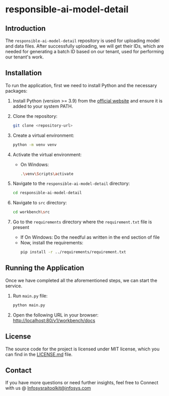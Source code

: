 # responsible-ai-model-detail


## Introduction
The `responsible-ai-model-detail` repository is used for uploading model and data files. After successfully uploading, we will get their IDs, which are needed for generating a batch ID based on our tenant, used for performing our tenant's work.


## Installation
To run the application, first we need to install Python and the necessary packages:

1. Install Python (version >= 3.9) from the [official website](https://www.python.org/downloads/) and ensure it is added to your system PATH.

2. Clone the repository:
    ```sh
    git clone <repository-url>
    ```

3. Create a virtual environment:
    ```sh
    python -m venv venv
    ```

4. Activate the virtual environment:
    - On Windows:
        ```sh
        .\venv\Scripts\activate
         ```

5. Navigate to the `responsible-ai-model-detail` directory:
    ```sh
    cd responsible-ai-model-detail
    ```

6. Navigate to `src` directory:
    ```sh
    cd workbench\src
    ```

7. Go to the `requirements` directory where the `requirement.txt` file is present
    - If On Windows:
        Do the needful as written in the end section of file
    - Now, install the requirements:
        ```sh
        pip install -r ../requirements/requirement.txt
        ```

## Running the Application
Once we have completed all the aforementioned steps, we can start the service.

1. Run `main.py` file:
    ```sh
    python main.py
    ```

2. Open the following URL in your browser:
    [http://localhost:80/v1/workbench/docs](http://localhost:80/v1/workbench/docs)


## License
The source code for the project is licensed under MIT license, which you can find in the [LICENSE.md](LICENSE.md) file.


## Contact
If you have more questions or need further insights, feel free to Connect with us @ Infosysraitoolkit@infosys.com
